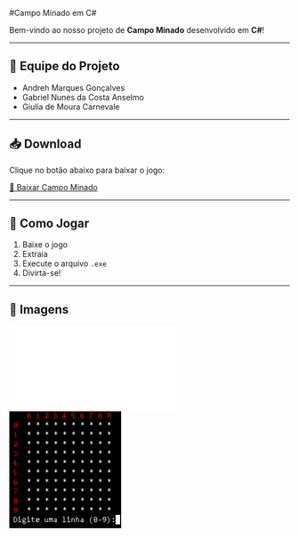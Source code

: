 #Campo Minado em C#

Bem-vindo ao nosso projeto de **Campo Minado** desenvolvido em **C#**!

---

## 👥 Equipe do Projeto

- Andreh Marques Gonçalves
- Gabriel Nunes da Costa Anselmo
- Giulia de Moura Carnevale  

---

## 📥 Download

Clique no botão abaixo para baixar o jogo:

[🔽 Baixar Campo Minado](/dist/CampoMinado.zip)

---

## 🚀 Como Jogar

1. Baixe o jogo
2. Extraia
3. Execute o arquivo `.exe`
4. Divirta-se!

---

## 📸 Imagens
![Tela Inicial](/imagens/telainicial.pgn)
![Jogo](/imagens/jogo.png)

